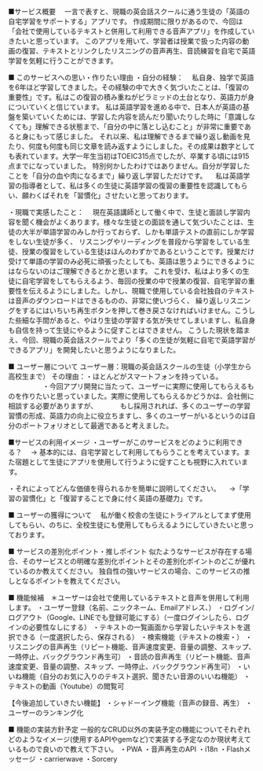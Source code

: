 ■サービス概要
　一言で表すと、現職の英会話スクールに通う生徒の「英語の自宅学習をサポートする」アプリです。
 作成期間に限りがあるので、今回は「会社で使用しているテキストと併用して利用できる音声アプリ」を作成していきたいと思っています。
 このアプリを用いて、学習者は授業で扱った内容の動画の復習、テキストとリンクしたリスニングの音声再生、音読練習を自宅で英語学習を気軽に行うことができます。


■ このサービスへの思い・作りたい理由
・自分の経験：
　私自身、独学で英語を6年ほど学習してきました。その経験の中で大きく気づいたことは、「復習の重要性」です。私はこの復習の積み重ねがピラミッドの土台となり、英語力が身についていくと信じています。
私は英語学習を進める中で、日本人が英語の基盤を築いていくためには、学習した内容を読んだり聞いたりした時に「意識しなくても」理解できる状態まで、「自分の中に落とし込むこと」が非常に重要であると身にもって感じました。
それ以来、私は理解できるまで繰り返し動画を見たり、何度も何度も同じ文章を読み返すようにしました。その成果は数字としても表れています。大学一年生当初はTOEIC315点でしたが、卒業する頃には915点までになっていました。
特別何かしたわけではありません。自分が学習したことを「自分の血や肉になるまで」繰り返し学習しただけです。
　私は英語学習の指導者として、私は多くの生徒に英語学習の復習の重要性を認識してもらい、願わくばそれを「習慣化」させたいと思っております。

・現職で実感したこと：
　現在英語講師として働く中で、生徒と面談し学習内容を聞く機会がよくあります。様々な生徒との面談を通して気づいたことは、生徒の大半が単語学習のみしか行っておらず、しかも単語テストの直前にしか学習をしない生徒が多く、
リスニングやリーディングを普段から学習をしている生徒、授業の復習をしている生徒はほんのわずかであるということです。授業だけ受けて単語の学習のみ必死に頑張ったとしても、英語は思うようにできるようにはならないのはご理解できるとかと思います。
これを受け、私はより多くの生徒に自宅学習をしてもらえるよう、毎回の授業の中で授業の復習、自宅学習の重要性を伝えるようにしました。しかし、現職で使用している会社独自のテキストは音声のダウンロードはできるものの、非常に使いづらく、
繰り返しリスニングをするにはいちいち再生ボタンを押して巻き戻さなければいけません。こうした些細な手間があると、やはり生徒の学習する気が失せてしまいますし、私自身も自信を持って生徒にやるように促すことはできません。
こうした現状を踏まえ、今回、現職の英会話スクールでより「多くの生徒が気軽に自宅で英語学習ができるアプリ」を開発したいと思うようになりました。

■ ユーザー層について
ユーザー層：現職の英会話スクールの生徒（小学生から高校生まで）
その理由：・ほとんどがスマートフォンを持っている。
　　　　　・今回アプリ開発に当たって、ユーザーに実際に使用してもらえるものを作りたいと思っていました。実際に使用してもらえるかどうかは、会社側に相談する必要がありますが、
     　　　もし採用されれば、多くのユーザーの学習習慣の形成、英語力の向上に役立ちますし、多くのユーザーがいるというのは自分のポートフォリオとして最適であると考えました。

■サービスの利用イメージ
・ユーザーがこのサービスをどのように利用できる？
　→ 基本的には、自宅学習として利用してもらうことを考えています。また宿題として生徒にアプリを使用して行うように促すことも視野に入れています。

・それによってどんな価値を得られるかを簡単に説明してください。
　→「学習の習慣化」と「復習することで身に付く英語の基礎力」です。

■ ユーザーの獲得について
　私が働く校舎の生徒にトライアルとしてまず使用してもらい、のちに、全校生徒にも使用してもらえるようにしていきたいと思っております。

■ サービスの差別化ポイント・推しポイント
似たようなサービスが存在する場合、そのサービスとの明確な差別化ポイントとその差別化ポイントのどこが優れているのか教えてください。
独自性の強いサービスの場合、このサービスの推しとなるポイントを教えてください。

■ 機能候補　＊ユーザーは会社で使用しているテキストと音声を併用して利用します。
・ユーザー登録（名前、ニックネーム、Emailアドレス、）
・ログイン/ログアウト（Google、LINEでも登録可能にする）（一度ログインしたら、ログインの必要性なしにする）
・テキストの一覧画面から学習したいテキストを選択できる（一度選択したら、保存される）
・検索機能（テキストの検索・）
・リスニングの音声再生（リピート機能、音声速度変更、音量の調整、スキップ、一時停止、バックグラウンド再生可）
・音読の音声再生（リピート機能、音声速度変更、音量の調整、スキップ、一時停止、バックグラウンド再生可）
・いいね機能（自分のお気に入りのテキスト選択、聞きたい音源のいいね機能）
・テキストの動画（Youtube）の閲覧可

【今後追加していきたい機能】
・シャドーイング機能（音声の録音、再生）
・ユーザーのランキング化

■ 機能の実装方針予定
一般的なCRUD以外の実装予定の機能についてそれぞれどのようなイメージ(使用するAPIやgemなど)で実装する予定なのか現状考えているもので良いので教えて下さい。
・PWA
・音声再生のAPI
・i18n
・Flashメッセージ
・carrierwave
・Sorcery
